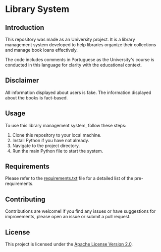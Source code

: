 # Library System

## Introduction

This repository was made as an University project. It is a library management system developed to help libraries organize their collections and manage book loans effectively. 

The code includes comments in Portuguese as the University's course is conducted in this language for clarity with the educational context.

## Disclaimer

All information displayed about users is fake. The information displayed about the books is fact-based.

## Usage

To use this library management system, follow these steps:

1. Clone this repository to your local machine.
2. Install Python if you have not already.
3. Navigate to the project directory.
4. Run the main Python file to start the system.

## Requirements

Please refer to the [requirements.txt](./docs/requirements.md) file for a detailed list of the pre-requirements.

## Contributing

Contributions are welcome! If you find any issues or have suggestions for improvements, please open an issue or submit a pull request.

## License

This project is licensed under the [Apache License Version 2.0](./docs/LICENSE).
